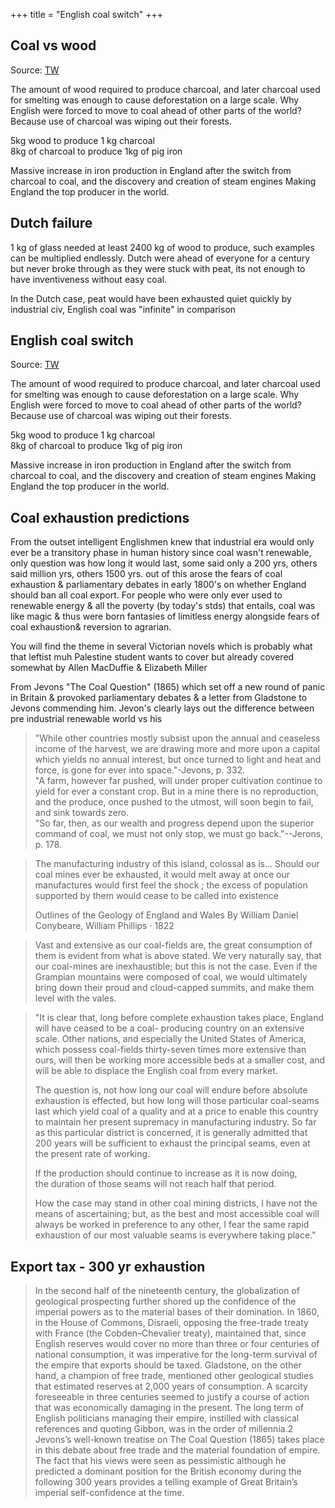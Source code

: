 +++
title = "English coal switch"
+++
## Coal vs wood
Source: [TW](https://twitter.com/ulmuka_/status/1784758025926099125)

The amount of wood required to produce charcoal, and later charcoal used for smelting was enough to cause deforestation on a large scale. Why English were forced to move to coal ahead of other parts of the world? Because use of charcoal was wiping out their forests.

5kg wood to produce 1 kg charcoal  
8kg of charcoal to produce 1kg of pig iron

Massive increase in iron production in England after the switch from charcoal to coal, and the discovery and creation of steam engines
Making England the top producer in the world.

## Dutch failure

1 kg of glass needed at least 2400 kg of wood to produce, such examples can be multiplied endlessly. Dutch were ahead of everyone for a century but never broke through as they were stuck with peat, its not enough to have inventiveness without easy coal.

In the Dutch case, peat would have been exhausted quiet quickly by industrial civ, English coal was "infinite" in comparison

## English coal switch
Source: [TW](https://twitter.com/ulmuka_/status/1784758025926099125)

The amount of wood required to produce charcoal, and later charcoal used for smelting was enough to cause deforestation on a large scale. Why English were forced to move to coal ahead of other parts of the world? Because use of charcoal was wiping out their forests.

5kg wood to produce 1 kg charcoal  
8kg of charcoal to produce 1kg of pig iron

Massive increase in iron production in England after the switch from charcoal to coal, and the discovery and creation of steam engines
Making England the top producer in the world.


## Coal exhaustion predictions
From the outset intelligent Englishmen knew that industrial era would only ever be a transitory phase in human history since coal wasn't renewable, only question was how long it would last, some said only a 200 yrs, others said million yrs, others 1500 yrs. out of this arose the fears of coal exhaustion & parliamentary debates in early 1800's on whether England should ban all coal export. For people who were only ever used to renewable energy & all the poverty (by today's stds) that entails, coal was like magic & thus were born fantasies of limitless energy alongside fears of coal exhaustion& reversion to agrarian.

You will find the theme in several Victorian novels which is probably what that leftist muh Palestine student wants to cover but already covered somewhat by Allen MacDuffie & Elizabeth Miller

From Jevons "The Coal Question" (1865) which set off a new round of panic in Britain & provoked parliamentary debates & a letter from Gladstone to Jevons commending him. Jevon's clearly lays out the difference between pre industrial renewable world vs his

> "While other countries mostly subsist upon the annual and ceaseless income of the harvest, we are drawing more and more upon a capital which yields no annual interest, but once turned to light and heat and force, is gone for ever into space."-Jevons, p. 332.  
"A farm, however far pushed, will under proper cultivation continue to yield for ever a constant crop. But in a mine there is no reproduction, and the produce, once pushed to the utmost, will soon begin to fail, and sink towards zero.  
"So far, then, as our wealth and progress depend upon the superior command of coal, we must not only stop, we must go back."--Jerons, p. 178.



> The manufacturing industry of this island, colossal as is... Should our coal mines ever be exhausted, it would melt away at once our manufactures would first feel the shock ; the excess of population supported by them would cease to be called into existence
>
> Outlines of the Geology of England and Wales
By William Daniel Conybeare, William Phillips · 1822

> Vast and extensive as our coal-fields are, the great consumption of them is evident from what is above stated. We very naturally say, that our coal-mines are inexhaustible; but this is not the case. Even if the Grampian mountains were composed of coal, we would ultimately bring down their proud and cloud-capped summits, and make them level with the vales.


> "It is clear that, long before complete exhaustion
takes place, England will have ceased to be a coal- producing country on an extensive scale. Other nations, and especially the United States of America, which possess coal-fields thirty-seven times more extensive than ours, will then be working more accessible beds at a smaller cost, and will be able to displace the English coal from every market.
>
> The question is, not how long our coal will endure before absolute exhaustion is effected, but how long will those particular coal-seams last which yield coal of a quality and at a price to enable this country to maintain her present supremacy in manufacturing industry. So far as this particular district is concerned, it is generally admitted that 200 years will be sufficient to exhaust the principal seams, even at the present rate of working.
>
> If the production should continue to increase as it is now doing,  
> the duration of those seams will not reach half that period.
>
> How the case may stand in other coal mining districts, I have not the means of ascertaining; but, as the best and most accessible coal will always be worked in preference to any other, I fear the same rapid exhaustion of our most valuable seams is everywhere taking place."

## Export tax - 300 yr exhaustion
> In the second half of the nineteenth century, the globalization of geological prospecting further shored up the confidence of the imperial powers as to the material bases of their domination. In 1860, in the House of Commons, Disraeli, opposing the free-trade treaty with France (the Cobden–Chevalier treaty), maintained that, since English reserves would cover no more than three or four centuries of national consumption, it was imperative for the long-term survival of the empire that exports should be taxed. Gladstone, on the other hand, a champion of free trade, mentioned other geological studies that estimated reserves at 2,000 years of consumption. A scarcity foreseeable in three centuries seemed to justify a course of action that was economically damaging in the present. The long term of English politicians managing their empire, instilled with classical references and quoting Gibbon, was in the order of millennia.2 Jevons’s well-known treatise on The Coal Question (1865) takes place in this debate about free trade and the material foundation of empire. The fact that his views were seen as pessimistic although he predicted a dominant position for the British economy during the following 300 years provides a telling example of Great Britain’s imperial self-confidence at the time.
